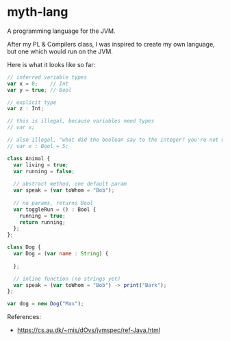 # myth-lang

A programming language for the JVM.

After my PL & Compilers class, I was inspired to create my own language, but one
which would run on the JVM.

Here is what it looks like so far:

```javascript
// inferred variable types
var x = 0;    // Int
var y = true; // Bool

// explicit type
var z : Int;

// this is illegal, because variables need types
// var x;

// also illegal, "what did the boolean say to the integer? you're not my type"
// var x : Bool = 5;

class Animal {
  var living = true;
  var running = false;
  
  // abstract method, one default param
  var speak = (var toWhom = "Bob");
  
  // no params, returns Bool
  var toggleRun = () : Bool {
    running = true;
    return running;
  };
};

class Dog {
  var Dog = (var name : String) {
  
  };

  // inline function (no strings yet)
  var speak = (var toWhom = "Bob") -> print("Bark");
};

var dog = new Dog("Max");
```

References:
* https://cs.au.dk/~mis/dOvs/jvmspec/ref-Java.html

